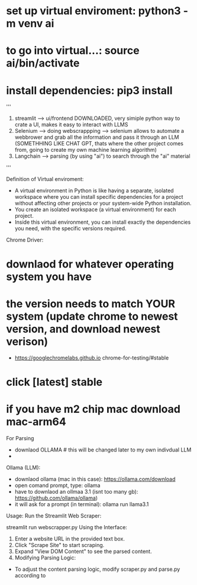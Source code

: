 # set up virtual enviroment:  python3 -m venv ai
# to go into virtual...: source ai/bin/activate 
# install dependencies: pip3 install 
'''

1. streamlit --> ui/frontend DOWNLOADED, very simiple python way to crate a UI, makes it easy to interact with LLMS
2. Selenium --> doing webscrappping --> selenium allows to automate a webbrower and grab all the information and pass it through an LLM (SOMETHHING LIKE CHAT GPT, thats where the other project comes from, going to create my own machine learning algorithm)
3. Langchain --> parsing (by using "ai") to search through the "ai" material 

'''


Definition of Virtual enviroment: 
- A virtual environment in Python is like having a separate, isolated workspace where you can install specific dependencies for a project without affecting other projects or your system-wide Python installation.
- You create an isolated workspace (a virtual environment) for each project.
- Inside this virtual environment, you can install exactly the dependencies you need, with the specific versions required.



Chrome Driver:
# downlaod for whatever operating system you have
# the version needs to match YOUR system (update chrome to newest version, and download newest verison) 
- https://googlechromelabs.github.io chrome-for-testing/#stable
# click [latest] stable
# if you have m2 chip mac download  mac-arm64


For Parsing 
- downlaod OLLAMA # this will be changed later to my own indivdual LLM
- 

Ollama (LLM):
- downlaod ollama (mac in this case): https://ollama.com/download
- open comand prompt, type: ollama 
- have to downlaod an ollmaa 3.1 (isnt too many gb): https://github.com/ollama/ollama)
- it will ask for a prompt (in terminal): ollama run llama3.1


Usage:
Run the Streamlit Web Scraper:

streamlit run webscrapper.py
Using the Interface:

1.  Enter a website URL in the provided text box.
2. Click "Scrape Site" to start scraping.
3. Expand "View DOM Content" to see the parsed content.
4. Modifying Parsing Logic:

- To adjust the content parsing logic, modify scraper.py and parse.py according to
